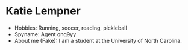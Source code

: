 # Katie Lempner


- Hobbies: Running, soccer, reading, pickleball
- Spyname: Agent qnq9yy
- About me (Fake): I am a student at the University of North Carolina. 
